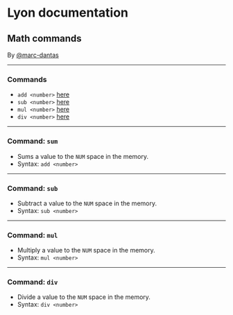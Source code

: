 # Lyon documentation
## Math commands
By [@marc-dantas](https://github.com/marc-dantas)

<hr>

### Commands
- `add <number>` [here](#sum)
- `sub <number>` [here](#sub)
- `mul <number>` [here](#mul)
- `div <number>` [here](#div)

<hr>

<h3 id="add">Command: <code>sum</code></h3> 

- Sums a value to the `NUM` space in the memory.
- Syntax: `add <number>`

<hr>

<h3 id="sub">Command: <code>sub</code></h3> 

- Subtract a value to the `NUM` space in the memory.
- Syntax: `sub <number>`

<hr>

<h3 id="mul">Command: <code>mul</code></h3> 

- Multiply a value to the `NUM` space in the memory.
- Syntax: `mul <number>`

<hr>

<h3 id="div">Command: <code>div</code></h3> 

- Divide a value to the `NUM` space in the memory.
- Syntax: `div <number>`